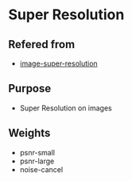 # Super Resolution

## Refered from 
- [image-super-resolution](https://github.com/idealo/image-super-resolution)

## Purpose
- Super Resolution on images

## Weights
- psnr-small
- psnr-large
- noise-cancel